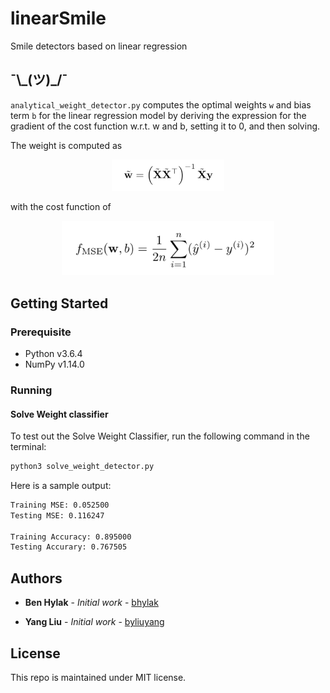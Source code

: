 # linearSmile
Smile detectors based on linear regression

## ¯\\\_(ツ)_/¯

`analytical_weight_detector.py` computes the optimal weights `w` and bias term `b` for the linear regression model by deriving the expression for the gradient of the cost function w.r.t. w and b, setting it to 0, and then solving.

The weight is computed as

<div align="center">
	<img width="180" src ="weight.png"/>
</div>

with the cost function of

<div align="center">
	<img width="340" src ="mse.png"/>
</div> 

## Getting Started

### Prerequisite

- Python v3.6.4
- NumPy v1.14.0

### Running

#### Solve Weight classifier
To test out the Solve Weight Classifier, run the following command in the terminal:

```bash
python3 solve_weight_detector.py
```

Here is a sample output:

```bash
Training MSE: 0.052500
Testing MSE: 0.116247

Training Accuracy: 0.895000
Testing Accurary: 0.767505
```

## Authors

- **Ben Hylak** - *Initial work* - [bhylak](https://github.com/bhylak)

- **Yang Liu** - *Initial work* - [byliuyang](https://github.com/byliuyang)

## License
This repo is maintained under MIT license.